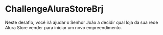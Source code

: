 # ChallengeAluraStoreBrj
Neste desafio, você irá ajudar o Senhor João a decidir qual loja da sua rede Alura Store vender para iniciar um novo empreendimento.
